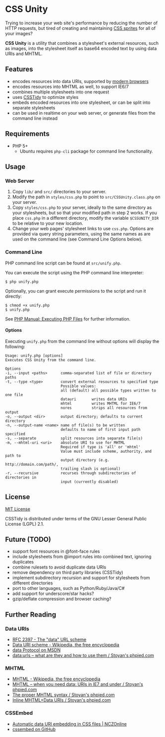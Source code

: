 CSS Unity
=========

Trying to increase your web site's performance by reducing the number of HTTP
requests, but tired of creating and maintaining [CSS sprites](http://css-tricks.com/css-sprites)
for all of your images?

**CSS Unity** is a utility that combines a stylesheet's external resources, such
as images, into the stylesheet itself as base64 encoded text by using data URIs
and MHTML.

Features
--------

* encodes resources into data URIs, supported by
  [modern browsers](http://en.wikipedia.org/wiki/Data_URI_scheme#Web_browser_support)
* encodes resources into MHTML as well, to support IE6/7
* combines multiple stylesheets into one request
* uses [CSSTidy](https://github.com/oroboto/CSSTidy) to optimize styles
* embeds encoded resources into one stylesheet, or can be split into separate
  stylesheets
* can be used in realtime on your web server, or generate files from the command
  line instead

Requirements
------------

* PHP 5+
    * Ubuntu requires `php-cli` package for command line functionality.

Usage
-----

### Web Server

1.  Copy `lib/` and `src/` directories to your server.
2.  Modify the path in `styles/css.php` to point to `src/CSSUnity.class.php` on
    your server.
3.  Copy `styles/css.php` to your server, ideally to the same directory as your
    stylesheets, but so that your modified path in step 2 works. If you place
    `css.php` in a different directory, modify the variable `$CSSUNITY_DIR` to
    be relative to your new location.
4.  Change your web pages' stylesheet links to use `css.php`. Options are
    provided via query string parameters, using the same names as are used on
    the command line (see Command Line Options below).

### Command Line

PHP command line script can be found at `src/unify.php`.

You can execute the script using the PHP command line interpreter:

    $ php unify.php

Optionally, you can grant execute permissions to the script and run it directly:

    $ chmod +x unify.php
    $ unify.php

See [PHP Manual: Executing PHP Files](http://php.net/manual/en/features.commandline.usage.php)
for further information.

#### Options

Executing `unify.php` from the command line without options will display the
following:

    Usage: unify.php [options]
    Executes CSS Unity from the command line.

    Options
    -i, --input <paths>      comma-separated list of file or directory paths
    -t, --type <type>        convert external resources to specified type
                             Possible values:
                             all (default) all possible types written to one file
                             datauri       writes data URIs
                             mhtml         writes MHTML for IE6/7
                             nores         strips all resources from output
    -o, --output <dir>       output directory; defaults to current directory
    -n, --output-name <name> name of file(s) to be written
                             defaults to name of first input path specified
    -s, --separate           split resources into separate file(s)
    -m, --mhtml-uri <uri>    absolute URI to use for MHTML
                             Required if type is 'all' or 'mhtml'
                             Value must include scheme, authority, and path to
                             output directory (e.g. http://domain.com/path/,
                             trailing slash is optional)
    -r, --recursive          recurses through subdirectories of directories in
                             input (currently disabled)

License
-------

[MIT License](http://www.opensource.org/licenses/mit-license.php)

CSSTidy is distributed under terms of the GNU Lesser General Public License
(LGPL) 2.1.

Future (TODO)
-------------

*   support font resources in @font-face rules
*   include stylesheets from @import rules into combined text, ignoring duplicates
*   combine rulesets to avoid duplicate data URIs
*   remove dependency on third party libraries (CSSTidy)
*   implement subdirectory recursion and support for stylesheets from different
    directories
*   port to other languages, such as Python/Ruby/Java/C#
*   add support for underscore/star hacks?
*   gzip/deflate compression and browser caching?

Further Reading
---------------

### Data URIs
* [RFC 2397 - The "data" URL scheme](http://tools.ietf.org/html/rfc2397)
* [Data URI scheme - Wikipedia, the free encyclopedia](http://en.wikipedia.org/wiki/Data_URI_scheme)
* [data Protocol on MSDN](http://msdn.microsoft.com/en-us/library/cc848897.aspx)
* [data:urls – what are they and how to use them / Stoyan's phpied.com](http://www.phpied.com/data-urls-what-are-they-and-how-to-use/)

### MHTML
* [MHTML - Wikipedia, the free encyclopedia](http://en.wikipedia.org/wiki/MHTML)
* [MHTML – when you need data: URIs in IE7 and under / Stoyan's phpied.com](http://www.phpied.com/mhtml-when-you-need-data-uris-in-ie7-and-under/)
* [The proper MHTML syntax / Stoyan's phpied.com](http://www.phpied.com/the-proper-mhtml-syntax/)
* [Inline MHTML+Data URIs / Stoyan's phpied.com](http://www.phpied.com/inline-mhtml-data-uris/)

### CSSEmbed
* [Automatic data URI embedding in CSS files | NCZOnline](http://www.nczonline.net/blog/2009/11/03/automatic-data-uri-embedding-in-css-files/)
* [cssembed on GitHub](https://github.com/nzakas/cssembed/)
